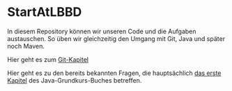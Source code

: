 # StartAtLBBD

In diesem Repository können wir unseren Code und die Aufgaben austauschen. So üben wir gleichzeitig den Umgang mit Git, Java und später noch Maven.

Hier geht es zum [Git-Kapitel](./doku/GitCrashkurs/GitStart.md)

Hier geht es zu den bereits bekannten Fragen, die hauptsächlich [das erste Kapitel](./doku/JavaBuch/01_Kapitel/Fragen.md) des Java-Grundkurs-Buches betreffen.
